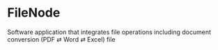 # FileNode
Software application that integrates file operations including document conversion (PDF ⇄ Word ⇄ Excel) file
